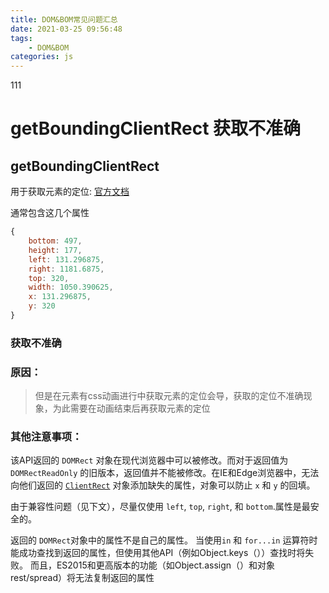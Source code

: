 ```yaml
---
title: DOM&BOM常见问题汇总
date: 2021-03-25 09:56:48
tags:
	- DOM&BOM
categories: js
---
```


111

# getBoundingClientRect 获取不准确

## getBoundingClientRect

 用于获取元素的定位: [官方文档](https://developer.mozilla.org/zh-CN/docs/Web/API/Element/getBoundingClientRect)

通常包含这几个属性

```js
{
    bottom: 497,
    height: 177,
    left: 131.296875,
    right: 1181.6875,
    top: 320,
    width: 1050.390625,
    x: 131.296875,
    y: 320
}
```

### 获取不准确

### 原因：

> 但是在元素有css动画进行中获取元素的定位会导，获取的定位不准确现象，为此需要在动画结束后再获取元素的定位

### 其他注意事项：

该API返回的 `DOMRect` 对象在现代浏览器中可以被修改。而对于返回值为 `DOMRectReadOnly` 的旧版本，返回值并不能被修改。在IE和Edge浏览器中，无法向他们返回的 [`ClientRect`](https://msdn.microsoft.com/en-us/library/hh826029(VS.85).aspx) 对象添加缺失的属性，对象可以防止 `x` 和 `y` 的回填。

由于兼容性问题（见下文），尽量仅使用 `left`, `top`, `right`, 和 `bottom`.属性是最安全的。

返回的 `DOMRect`对象中的属性不是自己的属性。 当使用`in` 和 `for...in` 运算符时能成功查找到返回的属性，但使用其他API（例如Object.keys（））查找时将失败。 而且，ES2015和更高版本的功能（如Object.assign（）和对象rest/spread）将无法复制返回的属性